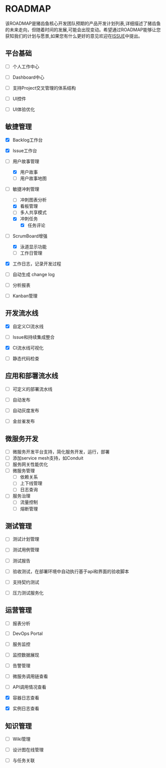 # ROADMAP

该ROADMAP是猪齿鱼核心开发团队预期的产品开发计划列表,详细描述了猪齿鱼的未来走向，但随着时间的发展,可能会出现变动。希望通过ROADMAP能够让您获知我们的计划与愿景,如果您有什么更好的意见欢迎在[ISSUE](https://github.com/choerodon/choerodon/issues)中提出。


## 平台基础

- [ ] 个人工作中心
- [ ] Dashboard中心
- [ ] 支持Project交叉管理的体系结构
- [ ] UI控件
- [ ] UI体验优化


## 敏捷管理

- [x] Backlog工作台
- [x] Issue工作台
- [ ] 用户故事管理
  - [x] 用户故事
  - [ ] 用户故事地图
- [ ] 敏捷冲刺管理
  - [ ] 冲刺图表分析
  - [x] 看板管理
  - [ ] 多人共享模式
  - [x] 冲刺任务
    - [x] 任务评论
- [ ] ScrumBoard增强
  - [x] 泳道显示功能
  - [ ] 工作日管理
- [x] 工作日志，记录开发过程
- [ ] 自动生成 change log
- [ ] 分析报表
- [ ] Kanban管理


## 开发流水线

- [x] 自定义CI流水线
- [ ] Issue和持续集成整合
- [x] CI流水线可视化
- [ ] 静态代码检查


## 应用和部署流水线
- [ ] 可定义的部署流水线
- [ ] 自动发布
- [ ] 自动灰度发布
- [ ] 金丝雀发布


## 微服务开发
- [ ] 微服务开发平台支持，简化服务开发，运行，部署
- [ ] 添加service mesh支持，如Conduit
- [ ] 服务网关性能优化
- [ ] 微服务管理
  - [ ] 依赖关系
  - [ ] 上下线管理
  - [ ] 日志查询
- [ ] 服务治理
  - [ ] 流量控制
  - [ ] 熔断管理

## 测试管理
- [ ] 测试计划管理
- [ ] 测试用例管理
- [ ] 测试报告
- [ ] 验收测试，在部署环境中自动执行基于api和界面的验收脚本
- [ ] 支持契约测试
- [ ] 压力测试服务化


## 运营管理
- [ ] 报表分析
- [ ] DevOps Portal
- [ ] 服务监控
- [ ] 监控数据展现
- [ ] 告警管理
- [ ] 微服务调用链查看
- [ ] API调用情况查看
- [x] 容器日志查看
- [x] 实例日志查看


## 知识管理
- [ ] Wiki管理
- [ ] 设计图在线管理
- [ ] 与任务关联




